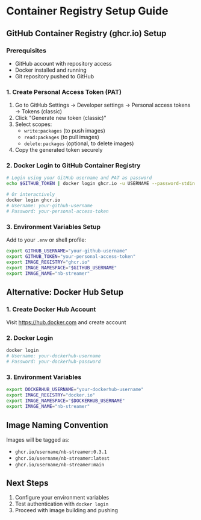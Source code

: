 # Container Registry Setup Guide

## GitHub Container Registry (ghcr.io) Setup

### Prerequisites
- GitHub account with repository access
- Docker installed and running
- Git repository pushed to GitHub

### 1. Create Personal Access Token (PAT)

1. Go to GitHub Settings → Developer settings → Personal access tokens → Tokens (classic)
2. Click "Generate new token (classic)"
3. Select scopes:
   - `write:packages` (to push images)
   - `read:packages` (to pull images)
   - `delete:packages` (optional, to delete images)
4. Copy the generated token securely

### 2. Docker Login to GitHub Container Registry

```bash
# Login using your GitHub username and PAT as password
echo $GITHUB_TOKEN | docker login ghcr.io -u USERNAME --password-stdin

# Or interactively
docker login ghcr.io
# Username: your-github-username
# Password: your-personal-access-token
```

### 3. Environment Variables Setup

Add to your `.env` or shell profile:

```bash
export GITHUB_USERNAME="your-github-username"
export GITHUB_TOKEN="your-personal-access-token"
export IMAGE_REGISTRY="ghcr.io"
export IMAGE_NAMESPACE="$GITHUB_USERNAME"
export IMAGE_NAME="nb-streamer"
```

## Alternative: Docker Hub Setup

### 1. Create Docker Hub Account
Visit https://hub.docker.com and create account

### 2. Docker Login
```bash
docker login
# Username: your-dockerhub-username
# Password: your-dockerhub-password
```

### 3. Environment Variables
```bash
export DOCKERHUB_USERNAME="your-dockerhub-username"
export IMAGE_REGISTRY="docker.io"
export IMAGE_NAMESPACE="$DOCKERHUB_USERNAME"
export IMAGE_NAME="nb-streamer"
```

## Image Naming Convention

Images will be tagged as:
- `ghcr.io/username/nb-streamer:0.3.1`
- `ghcr.io/username/nb-streamer:latest`
- `ghcr.io/username/nb-streamer:main`

## Next Steps

1. Configure your environment variables
2. Test authentication with `docker login`
3. Proceed with image building and pushing
